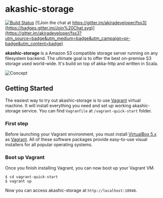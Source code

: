 # akashic-storage

[![Build Status](https://travis-ci.org/akiradeveloper/akashic-storage.svg)](https://travis-ci.org/akiradeveloper/akashic-storage)
[![Join the chat at https://gitter.im/akiradeveloper/fss3](https://badges.gitter.im/Join%20Chat.svg)](https://gitter.im/akiradeveloper/fss3?utm_source=badge&utm_medium=badge&utm_campaign=pr-badge&utm_content=badge)

**akashic-storage** is a Amazon S3 compatible storage server running on any filesystem backend. The ultimate goal is to offer the best on-premise S3 storage used world-wide. It's build on top of akka-http and written in Scala.

![Concept](https://rawgit.com/akiradeveloper/akashic-storage/develop/concept.svg)

## Getting Started

The easiest way to try out akashic-storage is to use [Vagrant](https://www.vagrantup.com) virtual machine. It will install everything you need and set up working akashic-storage service. You can find `Vagranfile` at `/vagrant-quick-start` folder.

### First step

Before launching your Vagrant environment, you must install [VirtualBox 5.x](https://www.virtualbox.org/wiki/Downloads) as [Vagrant](https://www.vagrantup.com/downloads.html). All of these software packages provide easy-to-use visual installers for all popular operating systems.

### Boot up Vagrant

Once you finish installing Vagrant, you can now boot up your Vagrant VM.

```
$ cd vagrant-quick-start
$ vagrant up
```

Now you can access akashic-storage at `http://localhost:10946`.
